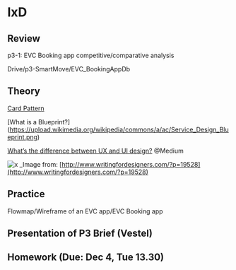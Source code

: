 # IxD  

## Review

p3-1: EVC Booking app competitive/comparative analysis 

Drive/p3-SmartMove/EVC_BookingAppDb

## Theory

[Card Pattern](https://material.io/design/components/cards.html#)

[What is a Blueprint?] (https://upload.wikimedia.org/wikipedia/commons/a/ac/Service_Design_Blueprint.png)

[What’s the difference between UX and UI design?](https://medium.freecodecamp.org/whats-the-difference-between-ux-and-ui-design-2ca8d107de14) @Medium

![x](http://www.writingfordesigners.com/wp-content/uploads/2016/11/Knowing-the-difference-between-the-UX-and-UI-design-1-1.jpg)
_Image from: [http://www.writingfordesigners.com/?p=19528](http://www.writingfordesigners.com/?p=19528)

## Practice

Flowmap/Wireframe of an EVC app/EVC Booking app

## Presentation of P3 Brief (Vestel)



## Homework (Due: Dec 4, Tue 13.30)

